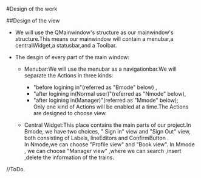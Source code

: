 #Design of the work

##Design of the view

- We will use the QMainwindow's structure as our mainwindow's structure.This means our mainwindow will contain a menubar,a centralWidget,a statusbar,and a Toolbar.

- The desgin of every part of the main window:
	- Menubar:We will use the menubar as a navigationbar.We will separate the Actions in three kinds: 
		- "before logining in"(referred as "Bmode" below) , 
		- "after logining in(Normal user)"(referred as "Nmode" below),
		- "after logining in(Manager)"(referred as "Mmode" below);<br>
	Only one kind of Actions will be enabled at a time.The Actions are designed to choose view.

	- Central Widget:This place contains the main parts of our project.In Bmode, we have two choices, " Sign in" view and "Sign Out" view, both consisting of Labels,  lineEditors and ConfirmButton .<br>
In Nmode,we can choose "Profile view" and "Book view".
In Mmode , we can choose "Manager view" ,where we can search ,insert ,delete the information of the trains.

//ToDo.
	